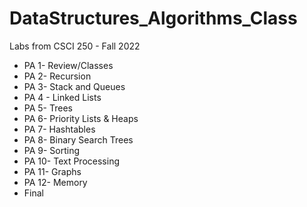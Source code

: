 # DataStructures_Algorithms_Class
Labs from CSCI 250 - Fall 2022
<ul>
 <li>PA 1- Review/Classes</li>
 <li>PA 2- Recursion</li>
 <li>PA 3- Stack and Queues</li>
 <li>PA 4 - Linked Lists</li>
 <li>PA 5- Trees</li>
 <li>PA 6- Priority Lists & Heaps</li>
 <li>PA 7- Hashtables</li>
 <li>PA 8- Binary Search Trees</li>
 <li>PA 9- Sorting</li>
 <li>PA 10- Text Processing</li>
 <li>PA 11- Graphs</li>
 <li>PA 12- Memory</li>
 <li>Final</li>
</ul>
